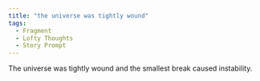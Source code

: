 ```yaml
---
title: "the universe was tightly wound"
tags:
  - Fragment
  - Lofty Thoughts
  - Story Prompt
---
```

The universe was tightly wound and the smallest break caused instability.
